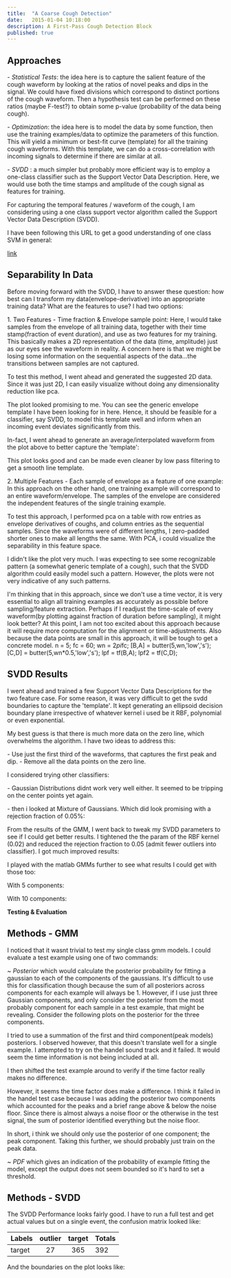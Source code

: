 ```yaml
---
title:  "A Coarse Cough Detection"
date:   2015-01-04 10:18:00
description: A First-Pass Cough Detection Block
published: true
---
```


## Approaches 
\- *Statistical Tests*: the idea here is to capture the salient feature of the cough waveform by looking at the ratios of novel peaks and dips in the signal. We could have fixed divisions which correspond to distinct portions of the cough waveform. Then a hypothesis test can be performed on these ratios (maybe F-test?) to obtain some p-value (probability of the data being cough).

\- *Optimization*: the idea here is to model the data by some function, then use the training examples/data to optimize the parameters of this function. This will yield a minimum or best-fit curve (template) for all the training cough waveforms. With this template, we can do a cross-correlation with incoming signals to determine if there are similar at all.

\- *SVDD* : a much simpler but probably more efficient way is to employ a one-class classifier such as the Support Vector Data Description. Here, we would use both the time stamps and amplitude of the cough signal as features for training.

For capturing the temporal features / waveform of the cough, I am considering using a one class support vector algorithm called the Support Vector Data Description (SVDD). 

I have been following this URL to get a good understanding of one class SVM in general:

[link](http://rvlasveld.github.io/blog/2013/07/12/introduction-to-one-class-support-vector-machines/)

## Separability In Data
Before moving forward with the SVDD, I have to answer these question: how best can I transform my data(envelope-derivative) into an appropriate training data? What are the features to use? I had two options:

1\. Two Features - Time fraction & Envelope sample point: Here, I would take samples from the envelope of all training data, together with their time stamp(fraction of event duration), and use as two features for my training. This basically makes a 2D representation of the data (time, amplitude) just as our eyes see the waveform in reality. A concern here is that we might be losing some information on the sequential aspects of the data...the transitions between samples are not captured. 

To test this method, I went ahead and generated the suggested 2D data. Since it was just 2D, I can easily visualize without doing any dimensionality reduction like pca. 
<en-media type="image/png" hash="fd3fe612488b1e1d3c30d30a2366e81f"/>

The plot looked promising to me. You can see the generic envelope template I have been looking for in here. Hence, it should be feasible for a classifier, say SVDD, to model this template well and inform when an incoming event deviates significantly from this.

In-fact, I went ahead to generate an average/interpolated waveform from the plot above to better capture the 'template':
<en-media type="image/png" hash="bbed7c0709549a2fc1f2780ade0a7bbb"/>

This plot looks good and can be made even cleaner by low pass filtering to get a smooth line template.

2\. Multiple Features - Each sample of envelope as a feature of one example: In this approach on the other hand, one training example will correspond to an entire waveform/envelope. The samples of the envelope are considered the independent features of the single training example.

To test this approach, I performed pca on a table with row entries as envelope derivatives of coughs, and column entries as the sequential samples. Since the waveforms were of different lengths, I zero-padded shorter ones to make all lengths the same. With PCA, i could visualize the separability in this feature space. 
<en-media type="image/png" hash="3f8c90dfe484a9649c2b61b3f0d3c950"/>

I didn't like the plot very much. I was expecting to see some recognizable pattern (a somewhat generic template of a cough), such that the SVDD algorithm could easily model such a pattern. However, the plots were not very indicative of any such patterns. 

I'm thinking that in this approach, since we don't use a time vector, it is very essential to align all training examples as accurately as possible before sampling/feature extraction. Perhaps if I readjust the time-scale of every waveform(by plotting against fraction of duration before sampling), it might look better? At this point, I am not too excited about this approach because it will require more computation for the alignment or time-adjustments. Also because the data points are small in this approach, it will be tough to get a concrete model. 
n = 5;
fc = 60;
wn = 2*pi*fc; 
[B,A] = butter(5,wn,'low','s');
[C,D] = butter(5,wn*0.5,'low','s');
lpf = tf(B,A);
lpf2 = tf(C,D);

## SVDD Results

I went ahead and trained a few Support Vector Data Descriptions for the two feature case. For some reason, it was very difficult to get the svdd boundaries to capture the 'template'. It kept generating an ellipsoid decision boundary plane irrespective of whatever kernel i used be it RBF, polynomial or even exponential.
<en-media type="image/png" hash="17e8ce33fe0ee264b0dc03edeb32ef28"/>

My best guess is that there is much more data on the zero line, which overwhelms the algorithm. I have two ideas to address this:

\- Use just the first third of the waveforms, that captures the first peak and dip.
\- Remove all the data points on the zero line.

I considered trying other classifiers:

\- Gaussian Distributions didnt work very well either. It seemed to be tripping on the center points yet again.
<en-media type="image/png" hash="dde0e0eb4c739d114c713b7c683b5ef3"/>

\- then i looked at Mixture of Gaussians. Which did look promising with a rejection fraction of 0.05%:
<en-media type="image/png" hash="51ffdc8ef17b6110d3f27e594d93e2b6"/>

From the results of the GMM, I went back to tweak my SVDD parameters to see if I could get better results. I tightened the the param of the RBF kernel (0.02) and reduced the rejection fraction to 0.05 (admit fewer outliers into classifier). I got much improved results:
<en-media type="image/png" hash="eb6695533a19faef7a39dd6b0a757187"/>
<en-media type="image/png" hash="fe69394e60f65a495bedc0c90455e250"/>

I played with the matlab GMMs further to see what results I could get with those too:

With 5 components:
<en-media type="image/png" hash="dc1835b2d1355eaed8bc7e1b3e8f6ff1"/>

With 10 components:
<en-media type="image/png" hash="46cc1ccbe6c868069b2376c811e7075e"/>

**Testing & Evaluation**

## Methods - GMM

I noticed that it wasnt trivial to test my single class gmm models. I could evaluate a test example using one of two commands:

~ *Posterior* which would calculate the posterior probability for fitting a gaussian to each of the components of the gaussians. It's difficult to use this for classification though because the sum of all posteriors across components for each example will always be 1. However, if I use just three Gaussian components, and only consider the posterior from the most probably component for each sample in a test example, that might be revealing. Consider the following plots on the posterior for the three components.
<en-media type="image/png" hash="8d0f6d757a2f91cc97b950c6daeb34c1"/>
<en-media type="image/png" hash="92e5927c4159303e45ae8ddf22b05949"/>
<en-media type="image/png" hash="a96bb84bc63257d25030b632c54cf23d"/>

I tried to use a summation of the first and third component(peak models) posteriors. I observed however, that this doesn't translate well for a single example. I attempted to try on the handel sound track and it failed. It would seem the time information is not being included at all. 
<en-media type="image/png" hash="ddbd08ce112a6e70b0dc2c27bd841609"/>

I then shifted the test example around to verify if the time factor really makes no difference. 
<en-media type="image/png" hash="6fefd7339167496494b58c9268c92468"/>

However, it seems the time factor does make a difference. I think it failed in the handel test case because I was adding the posterior two components which accounted for the peaks and a brief range above & below the noise floor. Since there is almost always a noise floor or the otherwise in the test signal, the sum of posterior identified everything but the noise floor. 

In short, i think we should only use the posterior of one component; the peak component. Taking this further, we should probably just train on the peak data. 

~ *PDF* which gives an indication of the probability of example fitting the model, except the output does not seem bounded so it's hard to set a threshold.

## Methods - SVDD

The SVDD Performance looks fairly good. I have to run a full test and get actual values but on a single event, the confusion matrix looked like:


Labels	| outlier | target | Totals
--------|:-------:|:------:|-------
target  |   27    |   365  | 392  


And the boundaries on the plot looks like: 

  

<en-media type="image/png" hash="0f2c7283efe5d0e9e1cf0c6ee39ea582"/>
